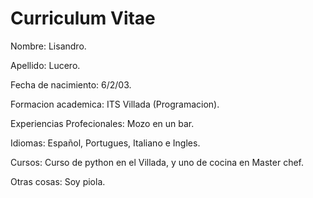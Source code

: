 # Curriculum Vitae

Nombre: Lisandro.

Apellido: Lucero.

Fecha de nacimiento: 6/2/03.

Formacion academica: ITS Villada (Programacion).

Experiencias Profecionales: Mozo en un bar.

Idiomas: Español, Portugues, Italiano e Ingles.

Cursos: Curso de python en el Villada, y uno de cocina en Master chef.

Otras cosas: Soy piola.
